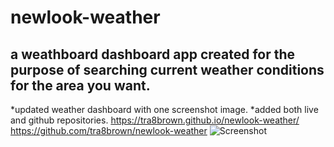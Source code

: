 # newlook-weather
## a weathboard dashboard app created for the purpose of searching current weather conditions for the area you want. 
*updated weather dashboard with one screenshot image.
*added both live and github repositories. 
https://tra8brown.github.io/newlook-weather/
https://github.com/tra8brown/newlook-weather
![Screenshot](.screenshot.png)